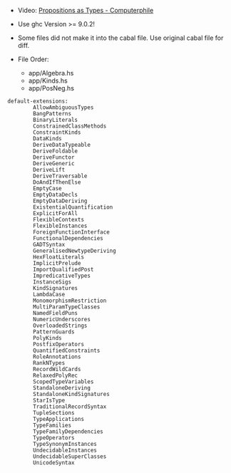 - Video: [Propositions as Types - Computerphile](https://www.youtube.com/watch?v=SknxggwRPzU)
- Use ghc Version >= 9.0.2!
- Some files did not make it into the cabal file. Use original cabal file for diff.

- File Order:
  - app/Algebra.hs
  - app/Kinds.hs
  - app/PosNeg.hs

```
default-extensions:
        AllowAmbiguousTypes
        BangPatterns
        BinaryLiterals
        ConstrainedClassMethods
        ConstraintKinds
        DataKinds
        DeriveDataTypeable
        DeriveFoldable
        DeriveFunctor
        DeriveGeneric
        DeriveLift
        DeriveTraversable
        DoAndIfThenElse
        EmptyCase
        EmptyDataDecls
        EmptyDataDeriving
        ExistentialQuantification
        ExplicitForAll
        FlexibleContexts
        FlexibleInstances
        ForeignFunctionInterface
        FunctionalDependencies
        GADTSyntax
        GeneralisedNewtypeDeriving
        HexFloatLiterals
        ImplicitPrelude
        ImportQualifiedPost
        ImpredicativeTypes
        InstanceSigs
        KindSignatures
        LambdaCase
        MonomorphismRestriction
        MultiParamTypeClasses
        NamedFieldPuns
        NumericUnderscores
        OverloadedStrings
        PatternGuards
        PolyKinds
        PostfixOperators
        QuantifiedConstraints
        RoleAnnotations
        RankNTypes
        RecordWildCards
        RelaxedPolyRec
        ScopedTypeVariables
        StandaloneDeriving
        StandaloneKindSignatures
        StarIsType
        TraditionalRecordSyntax
        TupleSections
        TypeApplications
        TypeFamilies
        TypeFamilyDependencies
        TypeOperators
        TypeSynonymInstances
        UndecidableInstances
        UndecidableSuperClasses
        UnicodeSyntax
```
